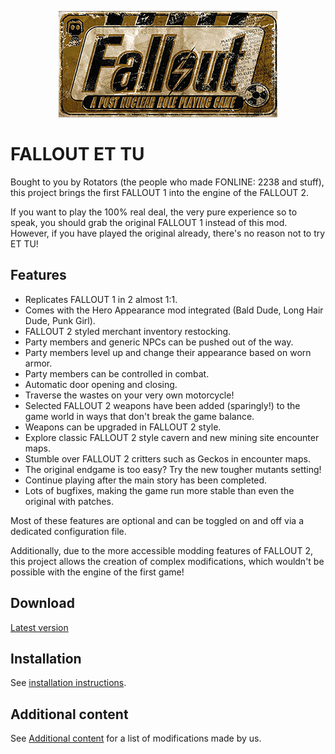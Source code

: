 <p align="center"><img src="Resources/Gallery/logo.ettu.png" alt="Fallout et Tu"/></p>

# FALLOUT ET TU

Bought to you by Rotators (the people who made FONLINE: 2238 and stuff), this project brings the first FALLOUT 1 into the engine of the FALLOUT 2.

If you want to play the 100% real deal, the very pure experience so to speak, you should grab the original FALLOUT 1 instead of this mod. However, if you have played the original already, there's no reason not to try ET TU!

## Features
- Replicates FALLOUT 1 in 2 almost 1:1.
- Comes with the Hero Appearance mod integrated (Bald Dude, Long Hair Dude, Punk Girl).
- FALLOUT 2 styled merchant inventory restocking.
- Party members and generic NPCs can be pushed out of the way.
- Party members level up and change their appearance based on worn armor.
- Party members can be controlled in combat.
- Automatic door opening and closing.
- Traverse the wastes on your very own motorcycle!
- Selected FALLOUT 2 weapons have been added (sparingly!) to the game world in ways that don't break the game balance.
- Weapons can be upgraded in FALLOUT 2 style.
- Explore classic FALLOUT 2 style cavern and new mining site encounter maps.
- Stumble over FALLOUT 2 critters such as Geckos in encounter maps.
- The original endgame is too easy? Try the new tougher mutants setting!
- Continue playing after the main story has been completed.
- Lots of bugfixes, making the game run more stable than even the original with patches.

Most of these features are optional and can be toggled on and off via a dedicated configuration file.

Additionally, due to the more accessible modding features of FALLOUT 2, this project allows the creation of complex modifications, which wouldn't be possible with the engine of the first game!

## Download
[Latest version](https://github.com/rotators/Fo1in2/releases/latest/download/Fallout1in2.zip)

## Installation
See [installation instructions](Fallout2/Fallout1in2/README.md#mod-installation).

## Additional content
See [Additional content](Fallout2/Fallout1in2/README.md#additional-content) for a list of modifications made by us.
